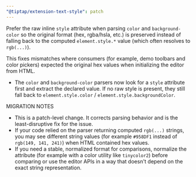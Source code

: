 ```yaml
---
"@tiptap/extension-text-style": patch
---
```


Prefer the raw inline `style` attribute when parsing `color` and
`background-color` so the original format (hex, rgba/hsla, etc.) is
preserved instead of falling back to the computed `element.style.*`
value (which often resolves to `rgb(...)`).

This fixes mismatches where consumers (for example, demo toolbars and
color pickers) expected the original hex values when initializing the
editor from HTML.

- The `color` and `background-color` parsers now look for a `style`
  attribute first and extract the declared value. If no raw style is
  present, they still fall back to `element.style.color` /
  `element.style.backgroundColor`.

MIGRATION NOTES
- This is a patch-level change. It corrects parsing behavior and is the
  least-disruptive fix for the issue.
- If your code relied on the parser returning computed `rgb(...)`
  strings, you may see different string values (for example `#958DF1`
  instead of `rgb(149, 141, 241)`) when HTML contained hex values.
- If you need a stable, normalized format for comparisons, normalize the
  attribute (for example with a color utility like `tinycolor2`) before
  comparing or use the editor APIs in a way that doesn't depend on the
  exact string representation.
